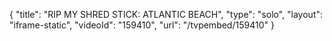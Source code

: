 {
    "title": "RIP MY SHRED STICK: ATLANTIC BEACH",
    "type": "solo",
    "layout": "iframe-static",
    "videoId": "159410",
    "url": "\/tvpembed\/159410"
}